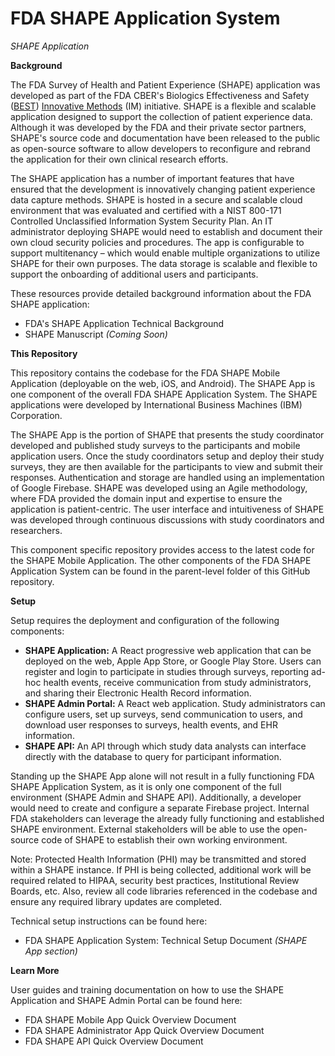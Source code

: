 # FDA SHAPE Application System

_SHAPE Application_

**Background**

The FDA Survey of Health and Patient Experience (SHAPE) application was developed as part of the FDA CBER&#39;s Biologics Effectiveness and Safety ([BEST](https://www.bestinitiative.org/)) [Innovative Methods](https://www.bestinitiative.org/best/data-and-surveillance-activities/artificial-intelligence-and-natural-language-processing) (IM) initiative. SHAPE is a flexible and scalable application designed to support the collection of patient experience data. Although it was developed by the FDA and their private sector partners, SHAPE&#39;s source code and documentation have been released to the public as open-source software to allow developers to reconfigure and rebrand the application for their own clinical research efforts.

The SHAPE application has a number of important features that have ensured that the development is innovatively changing patient experience data capture methods. SHAPE is hosted in a secure and scalable cloud environment that was evaluated and certified with a NIST 800-171 Controlled Unclassified Information System Security Plan. An IT administrator deploying SHAPE would need to establish and document their own cloud security policies and procedures. The app is configurable to support multitenancy – which would enable multiple organizations to utilize SHAPE for their own purposes. The data storage is scalable and flexible to support the onboarding of additional users and participants.

These resources provide detailed background information about the FDA SHAPE application:

- FDA&#39;s SHAPE Application Technical Background
- SHAPE Manuscript _(Coming Soon)_

**This Repository**

This repository contains the codebase for the FDA SHAPE Mobile Application (deployable on the web, iOS, and Android). The SHAPE App is one component of the overall FDA SHAPE Application System. The SHAPE applications were developed by International Business Machines (IBM) Corporation.

The SHAPE App is the portion of SHAPE that presents the study coordinator developed and published study surveys to the participants and mobile application users. Once the study coordinators setup and deploy their study surveys, they are then available for the participants to view and submit their responses. Authentication and storage are handled using an implementation of Google Firebase. SHAPE was developed using an Agile methodology, where FDA provided the domain input and expertise to ensure the application is patient-centric. The user interface and intuitiveness of SHAPE was developed through continuous discussions with study coordinators and researchers.

This component specific repository provides access to the latest code for the SHAPE Mobile Application. The other components of the FDA SHAPE Application System can be found in the parent-level folder of this GitHub repository.

**Setup**

Setup requires the deployment and configuration of the following components:

- **SHAPE Application:** A React progressive web application that can be deployed on the web, Apple App Store, or Google Play Store. Users can register and login to participate in studies through surveys, reporting ad-hoc health events, receive communication from study administrators, and sharing their Electronic Health Record information.
- **SHAPE Admin Portal:** A React web application. Study administrators can configure users, set up surveys, send communication to users, and download user responses to surveys, health events, and EHR information.
- **SHAPE API:** An API through which study data analysts can interface directly with the database to query for participant information.

Standing up the SHAPE App alone will not result in a fully functioning FDA SHAPE Application System, as it is only one component of the full environment (SHAPE Admin and SHAPE API). Additionally, a developer would need to create and configure a separate Firebase project. Internal FDA stakeholders can leverage the already fully functioning and established SHAPE environment. External stakeholders will be able to use the open-source code of SHAPE to establish their own working environment.

Note: Protected Health Information (PHI) may be transmitted and stored within a SHAPE instance. If PHI is being collected, additional work will be required related to HIPAA, security best practices, Institutional Review Boards, etc. Also, review all code libraries referenced in the codebase and ensure any required library updates are completed.

Technical setup instructions can be found here:

- FDA SHAPE Application System: Technical Setup Document _(SHAPE App section)_

**Learn More**

User guides and training documentation on how to use the SHAPE Application and SHAPE Admin Portal can be found here:

- FDA SHAPE Mobile App Quick Overview Document
- FDA SHAPE Administrator App Quick Overview Document
- FDA SHAPE API Quick Overview Document
